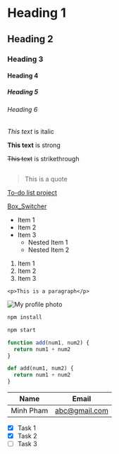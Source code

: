 <!-- Heading -->

# Heading 1

## Heading 2

### Heading 3

#### Heading 4

##### Heading 5

###### Heading 6

<!-- Italics -->

_This text_ is italic

<!-- Strong -->

**This text** is strong

<!-- Strikethrough -->

~~This text~~ is strikethrough

## <!-- Horizontal Rule -->

<!-- Blockquote -->

> This is a quote

<!-- Link -->

[To-do list project](https://mwhocodes.github.io/react-gh-pages/)

[Box_Switcher](https://mwhocodes.github.io/Box_Switcher 'Box Switcher')

<!-- UL -->

- Item 1
- Item 2
- Item 3
  - Nested Item 1
  - Nested Item 2

<!-- OL -->

1. Item 1
1. Item 2
1. Item 3

<!-- Inline Code Block -->

`<p>This is a paragraph</p>`

<!-- Images -->

![My profile photo](https://scontent.fdad3-3.fna.fbcdn.net/v/t1.0-9/141209349_4046505865436892_6988337453241313616_n.jpg?_nc_cat=111&ccb=3&_nc_sid=09cbfe&_nc_ohc=J4YfnQJ6J8sAX97cFzS&_nc_ht=scontent.fdad3-3.fna&oh=7a1d67b54c9440e4905857b0ccff2843&oe=605B70FC)

<!-- Github Markdown -->

<!-- Code Blocks -->

```bash
npm install

npm start

```

```javascript
function add(num1, num2) {
  return num1 + num2
}
```

```python
def add(num1, num2) {
  return num1 + num2
}
```

<!-- Tables -->

| Name      | Email         |
| --------- | ------------- |
| Minh Pham | abc@gmail.com |

<!-- Task Lists -->

- [x] Task 1
- [x] Task 2
- [ ] Task 3
